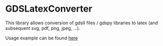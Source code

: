 # GDSLatexConverter
This library allows conversion of gdsII files / gdspy libraries to latex (and subsequent svg, pdf, png, jpeg, ...).

Usage example can be found <a href='/blob/master/examples/inv_example.ipynb'>here</a>
